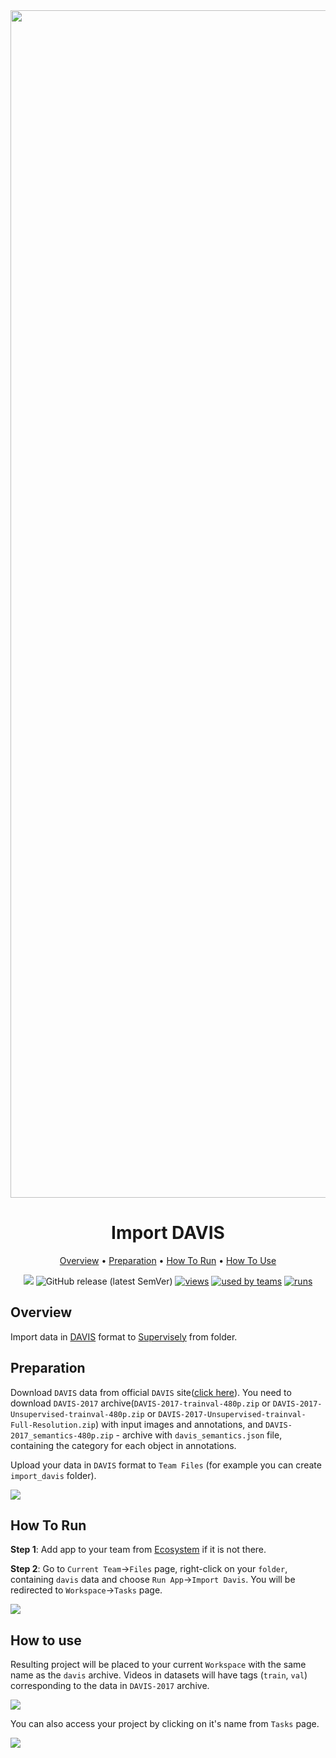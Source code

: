 <div align="center" markdown>
<img src="https://i.imgur.com/48JFbtt.png" width="1900px"/>


# Import DAVIS

<p align="center">
  <a href="#Overview">Overview</a> •
  <a href="#Preparation">Preparation</a> •
  <a href="#How-To-Run">How To Run</a> •
  <a href="#How-To-Use">How To Use</a>
</p>


[![](https://img.shields.io/badge/slack-chat-green.svg?logo=slack)](https://supervise.ly/slack)
![GitHub release (latest SemVer)](https://img.shields.io/github/v/release/supervisely-ecosystem/import-davis-format)
[![views](https://app.supervise.ly/public/api/v3/ecosystem.counters?repo=supervisely-ecosystem/import-davis-format&counter=views&label=views)](https://supervise.ly)
[![used by teams](https://app.supervise.ly/public/api/v3/ecosystem.counters?repo=supervisely-ecosystem/import-davis-format&counter=downloads&label=used%20by%20teams)](https://supervise.ly)
[![runs](https://app.supervise.ly/public/api/v3/ecosystem.counters?repo=supervisely-ecosystem/import-davis-format&counter=runs&label=runs&123)](https://supervise.ly)

</div>

## Overview

Import data in [DAVIS](https://davischallenge.org/) format to [Supervisely](https://supervise.ly/) from folder.

## Preparation

Download `DAVIS` data from official `DAVIS` site([click here](https://davischallenge.org/davis2017/code.html#unsupervised)). You need to download `DAVIS-2017` archive(`DAVIS-2017-trainval-480p.zip` or `DAVIS-2017-Unsupervised-trainval-480p.zip` or `DAVIS-2017-Unsupervised-trainval-Full-Resolution.zip`) with input images and annotations, and  `DAVIS-2017_semantics-480p.zip` - archive with `davis_semantics.json` file, containing the category for each object in annotations. 

Upload your data in `DAVIS` format to `Team Files` (for example you can create `import_davis` folder).

<img src="https://i.imgur.com/45uOaK0.png"/>

## How To Run 

**Step 1**: Add app to your team from [Ecosystem](https://ecosystem.supervise.ly/apps/import-cityscapes) if it is not there.

**Step 2**: Go to `Current Team`->`Files` page, right-click on your `folder`, containing `davis` data and choose `Run App`->`Import Davis`. You will be redirected to `Workspace`->`Tasks` page. 

<img src="https://i.imgur.com/dJr5sLz.png"/>

## How to use

Resulting project will be placed to your current `Workspace` with the same name as the `davis` archive. Videos in datasets will have tags (`train`, `val`) corresponding to the data in `DAVIS-2017` archive.

<img src="https://i.imgur.com/UC0ygAH.png"/>

You can also access your project by clicking on it's name from `Tasks` page.

<img src="https://i.imgur.com/h54uGur.png">